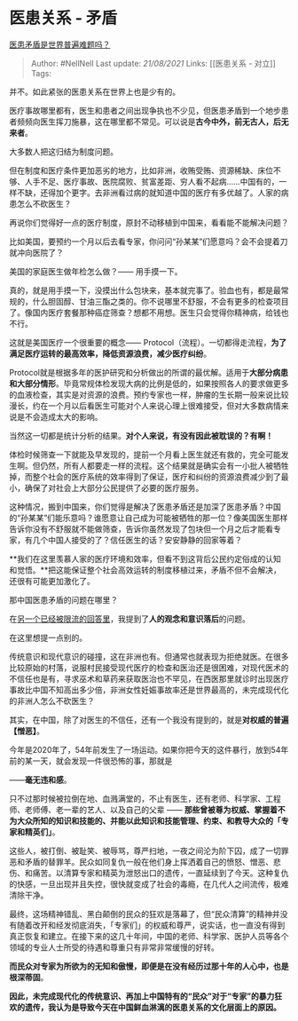 # 医患关系 - 矛盾
[医患矛盾是世界普遍难题吗？](https://www.zhihu.com/question/363449755/answer/955696870)


> Author: #NellNell 
Last update: *21/08/2021* 
Links: [[医患关系 - 对立]]
Tags: 

  

并不。如此紧张的医患关系在世界上也是少有的。

医疗事故哪里都有，医生和患者之间出现争执也不少见，但医患矛盾到一个地步患者频频向医生挥刀施暴，这在哪里都不常见。可以说是**古今中外，前无古人，后无来者**。

大多数人把这归结为制度问题。

但在制度和医疗条件更加恶劣的地方，比如非洲，收贿受贿、资源稀缺、床位不够、人手不足、医疗事故、医院腐败、贫富差距、穷人看不起病……中国有的，一样不缺，还得加个更字。去非洲看过病的就知道中国的医疗有多优越了。人家的病患怎么不砍医生？

再说你们觉得好一点的医疗制度，原封不动移植到中国来，看看能不能解决问题？

比如美国，要预约一个月以后去看专家，你问问“孙某某”们愿意吗？会不会提着刀就冲向医院了？

美国的家庭医生做年检怎么做？—— 用手摸一下。

真的，就是用手摸一下，没摸出什么包块来，基本就完事了。验血也有，都是最常规的，什么胆固醇、甘油三酯之类的。你不说哪里不舒服，不会有更多的检查项目了。像国内医疗套餐那种癌症筛查？想都不用想。医生只会觉得你精神病，给钱也不行。

这就是美国医疗一个很重要的概念—— Protocol（流程）。一切都得走流程，**为了满足医疗运转的最高效率，降低资源浪费，减少医疗纠纷**。

Protocol就是根据多年的医护研究和分析做出的所谓的最优解。适用于**大部分病患和大部分情形**。毕竟常规体检发现大病的比例是低的，如果按照各人的要求做更多的血液检查，其实是对资源的浪费。预约专家也一样，肿瘤的生长期一般来说比较漫长，约在一个月以后看医生可能对个人来说心理上很难接受，但对大多数病情来说是不会造成太大的影响。

当然这一切都是统计分析的结果。**对个人来说，有没有因此被耽误的？有啊！**

体检时候筛查一下就能及早发现的，提前一个月看上医生就还有救的，完全可能发生啊。但仍然，所有人都要走一样的流程。这个结果就是确实会有一小批人被牺牲掉，而整个社会的医疗系统的效率得到了保证，医疗和纠纷的资源浪费减少到了最小，确保了对社会上大部分公民提供了必要的医疗服务。

这种情况，搬到中国来，你们觉得是解决了医患矛盾还是加深了医患矛盾？中国的“孙某某”们能乐意吗？谁愿意让自己成为可能被牺牲的那一位？像美国医生那样告诉你没有不舒服就不能做筛查，告诉你虽然发现了包块但一个月之后才能看专家，有几个中国人接受的了？信任医生的话？安安静静的回家等着？

**我们在这里羡慕人家的医疗环境和效率，但看不到这背后公民约定俗成的认知和觉悟。**把这能保证整个社会高效运转的制度移植过来，矛盾不但不会解决，还很有可能更加激化了。

那中国医患矛盾的问题在哪里？

在[另一个已经被限流的回答里](https://www.zhihu.com/question/363236770/answer/953645561)，我提到了**人的观念和意识落后**的问题。

在这里想提一点别的。

传统意识和现代意识的碰撞，这在非洲也有。但通常也就表现为拒绝就医。在很多比较原始的村落，说服村民接受现代医疗的检查和医治还是很困难，对现代医术的不信任也是有，寻求巫术和草药来获取医治也不罕见，在西医那里就诊时出现医疗事故比中国不知高出多少倍，非洲女性妊娠事故率还是世界最高的，未完成现代化的非洲人怎么不砍医生？

其实，在中国，除了对医生的不信任，还有一个我没有提到的，就是**对权威的普遍【憎恶】**。

今年是2020年了，54年前发生了一场运动。如果你把今天的这件暴行，放到54年前的某一天，就会发现一件很恐怖的事，那就是

——**毫无违和感**。

只不过那时候被拉倒在地、血溅满堂的，不止有医生，还有老师、科学家、工程师、老师傅、老一辈的艺人、以及自己的父辈 —— **那些曾被尊为权威、掌握着不为大众所知的知识和技能的、并能以此知识和技能管理、约束、和教导大众的「专家和精英们」**。

这些人，被打倒、被耻笑、被辱骂，尊严扫地，一夜之间沦为阶下囚，成了一切罪恶和矛盾的替罪羊。民众如同复仇一般在他们身上挥洒着自己的愤怒、憎恶、悲伤、和痛苦。以清算专家和精英为泄怒出口的遗传，一直延续到了今天。这种复仇的快感，一旦出现并且失控，很快就变成了社会的毒瘾，在几代人之间流传，极难清除干净。

最终，这场精神错乱、黑白颠倒的民众的狂欢是落幕了，但“民众清算”的精神并没有随着改开和经发彻底消失，「专家们」的权威和尊严，说实话，也一直没有得到真正恢复和建立。在接下来的这几十年间，中国的老师、科学家、医护人员等各个领域的专业人士所受的待遇和尊重只有非常非常缓慢的好转。

**而民众对专家为所欲为的无知和傲慢，即便是在没有经历过那十年的人心中，也是根深蒂固**。

**因此，未完成现代化的传统意识、再加上中国特有的“民众”对于“专家”的暴力狂欢的遗传，我认为是导致今天在中国鲜血淋漓的医患关系的文化层面上的原因。**